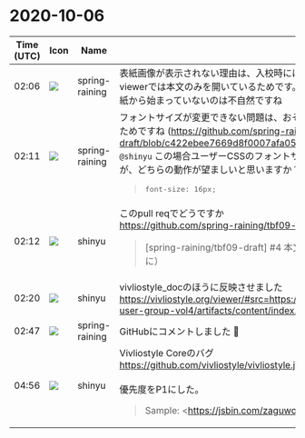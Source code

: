 # 2020-10-06

|Time (UTC)|Icon|Name|Message|
|---|---|---|---|
|02:06|![](https://secure.gravatar.com/avatar/1ac180f0868137292905c311b5fff781.jpg?s=72&d=https%3A%2F%2Fa.slack-edge.com%2Fdf10d%2Fimg%2Favatars%2Fava_0021-72.png)|spring-raining|表紙画像が表示されない理由は、入校時には表紙と本文を別々に制作しており、Vivliostyle viewerでは本文のみを開いているためです。今まで気にしたことはなかったですが、たしかに表紙から始まっていないのは不自然ですね|
|02:11|![](https://secure.gravatar.com/avatar/1ac180f0868137292905c311b5fff781.jpg?s=72&d=https%3A%2F%2Fa.slack-edge.com%2Fdf10d%2Fimg%2Favatars%2Fava_0021-72.png)|spring-raining|フォントサイズが変更できない問題は、おそらくVol. 4からCSS側でフォントサイズを設定したためですね (<https://github.com/spring-raining/tbf09-draft/blob/c422ebee7669d8f0007afa05ecb04398b060b67c/theme/scss/base.scss#L6>)<br>`@shinyu` この場合ユーザーCSSのフォントサイズを上書きしてくれたほうが親切だと思うのですが、どちらの動作が望ましいと思いますか？<br><blockquote><pre>  font-size: 16px;</pre></blockquote>|
|02:12|![](https://avatars.slack-edge.com/2018-04-27/354445776386_e258f5ed5ba887b08668_72.jpg)|shinyu|このpull reqでどうですか<br><https://github.com/spring-raining/tbf09-draft/pull/4><br><blockquote>[spring-raining/tbf09-draft] #4 本文フォントサイズを可変に（ViewerのUIで変更可能に）</blockquote>|
|02:20|![](https://avatars.slack-edge.com/2018-04-27/354445776386_e258f5ed5ba887b08668_72.jpg)|shinyu|vivliostyle_docのほうに反映させました<br><https://vivliostyle.org/viewer/#src=https://vivliostyle.github.io/vivliostyle_doc/ja/vivliostyle-user-group-vol4/artifacts/content/index.html&amp;bookMode=true>|
|02:47|![](https://secure.gravatar.com/avatar/1ac180f0868137292905c311b5fff781.jpg?s=72&d=https%3A%2F%2Fa.slack-edge.com%2Fdf10d%2Fimg%2Favatars%2Fava_0021-72.png)|spring-raining|GitHubにコメントしました 🙏|
|04:56|![](https://avatars.slack-edge.com/2018-04-27/354445776386_e258f5ed5ba887b08668_72.jpg)|shinyu|Vivliostyle Coreのバグ<br><https://github.com/vivliostyle/vivliostyle.js/issues/549><br><br>優先度をP1にした。<br><blockquote>Sample: <https://jsbin.com/zaguwof/edit?html,css,output|https://jsbin.com/zaguwof/edit?html,css,output><br><br>View with Vivliostyle: <https://vivliostyle.github.io/vivliostyle.js/viewer/vivliostyle-viewer.html#b=https://output.jsbin.com/zaguwof|https://vivliostyle.github.io/vivliostyle.js/viewer/vivliostyle-viewer.html#b=https://output.jsbin.com/zaguwof><br><br><pre>:root {<br>  font-size: 150%;<br>}</pre><br><br><pre>&lt;html&gt;<br>&lt;body&gt;<br>  &lt;p&gt;Body font size&lt;/p&gt;<br>  &lt;table&gt;<br>    &lt;tr&gt;&lt;td&gt;Table-cell font size&lt;/td&gt;&lt;/tr&gt;<br>  &lt;/table&gt;<br>  &lt;hr&gt;<br>  &lt;table&gt;<br>    &lt;tr&gt;&lt;td&gt;Table-cell font size&lt;/td&gt;&lt;/tr&gt;<br>    &lt;tr&gt;&lt;td&gt;Table-cell font size&lt;/td&gt;&lt;/tr&gt;<br>    ...<br>  &lt;/table&gt;<br>&lt;/body&gt;<br>&lt;/html&gt;</pre><br><br>The result font-size of "Body font size", the first "Table-cell font size" and the 2nd table's "Table-cell font size" must be same. However, the result font-size in the 2nd table becomes bigger when page breaks occur within the table.<br><br>This problem also happen with multi-column. Test <https://vivliostyle.github.io/vivliostyle.js/viewer/vivliostyle-viewer.html#b=https://output.jsbin.com/zaguwof&amp;userStyle=data:,/*%3Cviewer%3E*/%0A/*%3C/viewer%3E*/%0A:root%20%7B%0A%20%20column-count:%202;%0A%7D|View with Vivliostyle> and the result:<br><br><https://user-images.githubusercontent.com/3324737/63925681-7ee66400-ca85-11e9-9c71-94d5b4e19ba7.png|Screenshot 2019-08-29 17 34 39><br><br>I confirmed that this bug existed since <https://github.com/vivliostyle/vivliostyle.js/releases/tag/2017.2|https://github.com/vivliostyle/vivliostyle.js/releases/tag/2017.2>.<br><br>A workaround for this bug is specifying font-size on the table with unit other than `em` or `%`.  <br>e.g. `table { font-size: 1rem; }`.</blockquote>|
